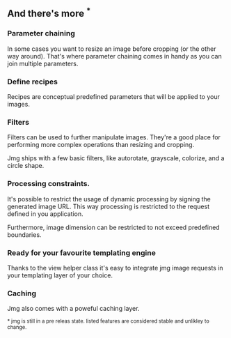 <h2>And there's more <sup>*</sup></h2>

### Parameter chaining

In some cases you want to resize an image before cropping (or the other way around). That's where parameter chaining comes in handy as you can join multiple parameters.

### Define recipes

Recipes are conceptual predefined parameters that will be applied to your
images.

### Filters

Filters can be used to further manipulate images. They're a good place for
performing more complex operations than resizing and cropping.

Jmg ships with a few basic filters, like autorotate, grayscale, colorize, and a circle shape.

### Processing constraints.

It's possible to restrict the usage of dynamic processing by signing the
generated image URL. This way processing is restricted to the
request defined in you application.

Furthermore, image dimension can be
restricted to not exceed predefined boundaries.

### Ready for your favourite templating engine

Thanks to the view helper class it's easy to integrate jmg image requests in
your templating layer of your choice.

### Caching

Jmg also comes with a poweful caching layer.

<footer>
    <sub>* jmg is still in a pre releas state. listed features are considered stable
        and unlikley to change.
    </sub>
</footer>
